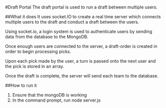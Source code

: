 #Draft Portal
The draft portal is used to run a draft between multiple users.

##What it does
It uses socket.IO to create a real time server which connects multiple users to the draft and conduct a draft between the users.

Using socket.io, a login system is used to authenticate users by sending data from the database to the MongoDB.

Once enough users are connected to the server, a draft-order is created in order to begin processing picks.

Upon each pick made by the user, a turn is passed onto the next user and the pick is stored in an array.

Once the draft is complete, the server will send each team to the database.

##How to run it
1) Ensure that the mongoDB is working
2) In the command prompt, run node server.js
